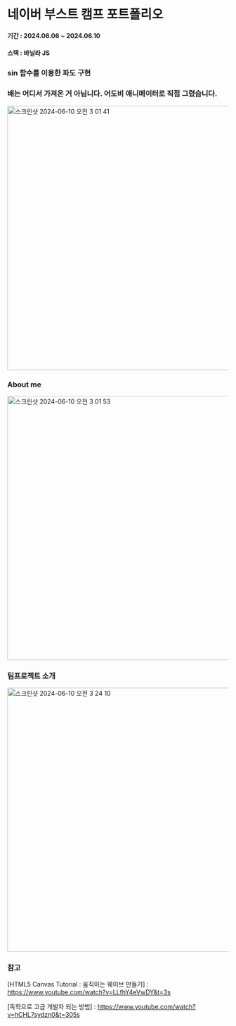 # 네이버 부스트 캠프 포트폴리오

#### 기간 : 2024.06.06 ~ 2024.06.10

#### 스택 : 바닐라 JS



### sin 함수를 이용한 파도 구현
### 배는 어디서 가져온 거 아닙니다. 어도비 애니메이터로 직접 그렸습니다. 

<img width="600" alt="스크린샷 2024-06-10 오전 3 01 41" src="https://github.com/dongguJeong/naverBootCamp/assets/133619736/ebd89bea-fb31-4b1a-bd0b-c6d59d41b50e">

### About me
<img width="600" alt="스크린샷 2024-06-10 오전 3 01 53" src="https://github.com/dongguJeong/naverBootCamp/assets/133619736/52a784bc-e5a8-4c7a-8e95-e38b4f6dfceb">


### 팀프로젝트 소개
<img width="600" alt="스크린샷 2024-06-10 오전 3 24 10" src="https://github.com/dongguJeong/naverBootCamp/assets/133619736/5d389c2a-75fd-472e-a9d7-1091c80201b9">


### 참고
[HTML5 Canvas Tutorial : 움직이는 웨이브 만들기] : https://www.youtube.com/watch?v=LLfhY4eVwDY&t=3s

[독학으로 고급 개발자 되는 방법] : https://www.youtube.com/watch?v=hCHL7sydzn0&t=305s
